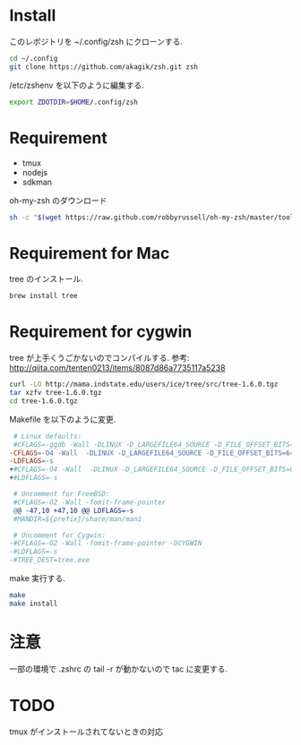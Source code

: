 # Install
このレポジトリを ~/.config/zsh にクローンする.
```bash
cd ~/.config
git clone https://github.com/akagik/zsh.git zsh
```

/etc/zshenv を以下のように編集する.
```bash
export ZDOTDIR=$HOME/.config/zsh
```

# Requirement
* tmux
* nodejs
* sdkman

oh-my-zsh のダウンロード
```bash
sh -c "$(wget https://raw.github.com/robbyrussell/oh-my-zsh/master/tools/install.sh -O -)"
```

# Requirement for Mac
tree のインストール.
```bash
brew install tree
```

# Requirement for cygwin
tree が上手くうごかないのでコンパイルする.
参考: http://qiita.com/tenten0213/items/8087d86a7735117a5238

```bash
curl -LO http://mama.indstate.edu/users/ice/tree/src/tree-1.6.0.tgz
tar xzfv tree-1.6.0.tgz
cd tree-1.6.0.tgz
```
 
Makefile を以下のように変更.
```Makefile
 # Linux defaults:
 #CFLAGS=-ggdb -Wall -DLINUX -D_LARGEFILE64_SOURCE -D_FILE_OFFSET_BITS=64
-CFLAGS=-O4 -Wall  -DLINUX -D_LARGEFILE64_SOURCE -D_FILE_OFFSET_BITS=64
-LDFLAGS=-s
+#CFLAGS=-O4 -Wall  -DLINUX -D_LARGEFILE64_SOURCE -D_FILE_OFFSET_BITS=64
+#LDFLAGS=-s

 # Uncomment for FreeBSD:
 #CFLAGS=-O2 -Wall -fomit-frame-pointer
 @@ -47,10 +47,10 @@ LDFLAGS=-s
 #MANDIR=${prefix}/share/man/man1

 # Uncomment for Cygwin:
-#CFLAGS=-O2 -Wall -fomit-frame-pointer -DCYGWIN
-#LDFLAGS=-s
-#TREE_DEST=tree.exe
```

make 実行する.
```bash
make
make install
```

# 注意
一部の環境で .zshrc の tail -r が動かないので tac に変更する.

# TODO
tmux がインストールされてないときの対応
